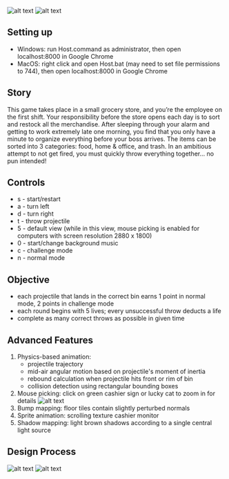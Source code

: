 ![alt text](https://i.imgur.com/5XACEWr.png "Logo")
![alt text](https://i.imgur.com/WP7WBho.png "Concept Art")


## Setting up
* Windows: run Host.command as administrator, then open localhost:8000 in Google Chrome
* MacOS: right click and open Host.bat (may need to set file permissions to 744), then open localhost:8000 in Google Chrome

## Story
This game takes place in a small grocery store, and you’re the employee on the first shift. Your responsibility before the store opens each day is to sort and restock all the merchandise. After sleeping through your alarm and getting to work extremely late one morning, you find that you only have a minute to organize everything before your boss arrives. The items can be sorted into 3 categories: food, home & office, and trash. In an ambitious attempt to not get fired, you must quickly throw everything together… no pun intended!

## Controls
* s - start/restart
* a - turn left
* d - turn right
* t - throw projectile
* 5 - default view (while in this view, mouse picking is enabled for computers with screen resolution 2880 x 1800)
* 0 - start/change background music
* c - challenge mode
* n - normal mode

## Objective
* each projectile that lands in the correct bin earns 1 point in normal mode, 2 points in challenge mode
* each round begins with 5 lives; every unsuccessful throw deducts a life
* complete as many correct throws as possible in given time

## Advanced Features
1. Physics-based animation:
    * projectile trajectory
    * mid-air angular motion based on projectile's moment of inertia
    * rebound calculation when projectile hits front or rim of bin
    * collision detection using rectangular bounding boxes
2. Mouse picking: click on green cashier sign or lucky cat to zoom in for details
![alt text](https://i.imgur.com/1Cfhmpm.gif "Mouse picking")
3. Bump mapping: floor tiles contain slightly perturbed normals 
4. Sprite animation: scrolling texture cashier monitor
5. Shadow mapping: light brown shadows according to a single central light source

## Design Process 
![alt text](https://i.imgur.com/nRjLBDF.png "Design process 1")
![alt text](https://i.imgur.com/d8OZdOm.png "Design process 2")

